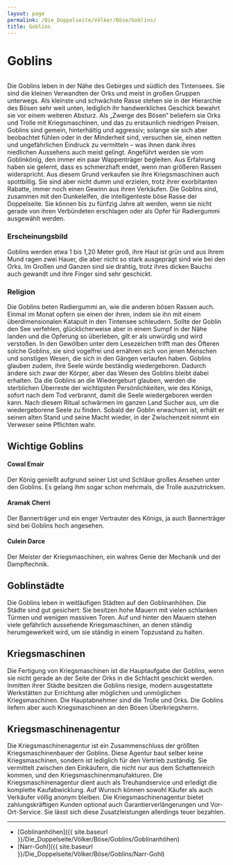 ```yaml
---
layout: page
permalink: /Die_Doppelseite/Völker/Böse/Goblins/
title: Goblins
---
```


# Goblins

<img alt="" src="{{ site.baseurl }}/assets/images/rassen/goblin.jpg" />

Die Goblins leben in der Nähe des Gebirges und südlich des Tintensees. Sie sind die kleinen Verwandten der Orks und meist in großen Gruppen unterwegs. Als kleinste und schwächste Rasse stehen sie in der Hierarchie des Bösen sehr weit unten, lediglich ihr handwerkliches Geschick bewahrt sie vor einem weiteren Absturz. Als &bdquo;Zwerge des Bösen&ldquo; beliefern sie Orks und Trolle mit Kriegsmaschinen, und das zu erstaunlich niedrigen Preisen. Goblins sind gemein, hinterhältig und aggressiv; solange sie sich aber beobachtet fühlen oder in der Minderheit sind, versuchen sie, einen netten und ungefährlichen Eindruck zu vermitteln &ndash; was ihnen dank ihres niedlichen Aussehens auch meist gelingt. Angeführt werden sie vom Goblinkönig, den immer ein paar Wappenträger begleiten. Aus Erfahrung haben sie gelernt, dass es schmerzhaft endet, wenn man größeren Rassen widerspricht. Aus diesem Grund verkaufen sie ihre Kriegsmaschinen auch spottbillig. Sie sind aber nicht dumm und erzielen, trotz ihrer exorbitanten Rabatte, immer noch einen Gewinn aus ihren Verkäufen. Die Goblins sind, zusammen mit den Dunkelelfen, die intelligenteste böse Rasse der Doppelseite. Sie können bis zu fünfzig Jahre alt werden, wenn sie nicht gerade von ihren Verbündeten erschlagen oder als Opfer für Radiergummi ausgewählt werden.

### Erscheinungsbild

Goblins werden etwa 1 bis 1,20 Meter groß, ihre Haut ist grün und aus ihrem Mund ragen zwei Hauer, die aber nicht so stark ausgeprägt sind wie bei den Orks. Im Großen und Ganzen sind sie drahtig, trotz ihres dicken Bauchs auch gewandt und ihre Finger sind sehr geschickt.

### Religion

Die Goblins beten Radiergummi an, wie die anderen bösen Rassen auch. Einmal im Monat opfern sie einen der ihren, indem sie ihn mit einem überdimensionalen Katapult in den Tintensee schleudern. Sollte der Goblin den See verfehlen, glücklicherweise aber in einem Sumpf in der Nähe landen und die Opferung so überleben, gilt er als unwürdig und wird verstoßen. In den Gewölben unter dem Lesezeichen trifft man des Öfteren solche Goblins, sie sind vogelfrei und ernähren sich von jenen Menschen und sonstigen Wesen, die sich in den Gängen verlaufen haben. Goblins glauben zudem, ihre Seele würde beständig wiedergeboren. Dadurch ändere sich zwar der Körper, aber das Wesen des Goblins bleibt dabei erhalten. Da die Goblins an die Wiedergeburt glauben, werden die sterblichen Überreste der wichtigsten Persönlichkeiten, wie des Königs, sofort nach dem Tod verbrannt, damit die Seele wiedergeboren werden kann. Nach diesem Ritual schwärmen im ganzen Land Sucher aus, um die wiedergeborene Seele zu finden. Sobald der Goblin erwachsen ist, erhält er seinen alten Stand und seine Macht wieder, in der Zwischenzeit nimmt ein Verweser seine Pflichten wahr.

## Wichtige Goblins

#### Cowal Emair

Der König genießt aufgrund seiner List und Schläue großes Ansehen unter den Goblins. Es gelang ihm sogar schon mehrmals, die Trolle auszutricksen.

#### Aramak Cherri

Der Bannerträger und ein enger Vertrauter des Königs, ja auch Bannerträger sind bei Goblins hoch angesehen.

#### Culein Darce

Der Meister der Kriegsmaschinen, ein wahres Genie der Mechanik und der Dampftechnik.

## Goblinstädte

Die Goblins leben in weitläufigen Städten auf den Goblinanhöhen. Die Städte sind gut gesichert: Sie besitzen hohe Mauern mit vielen schlanken Türmen und wenigen massiven Toren. Auf und hinter den Mauern stehen viele gefährlich aussehende Kriegsmaschinen, an denen ständig herumgewerkelt wird, um sie ständig in einem Topzustand zu halten.

## Kriegsmaschinen

Die Fertigung von Kriegsmaschinen ist die Hauptaufgabe der Goblins, wenn sie nicht gerade an der Seite der Orks in die Schlacht geschickt werden. Inmitten ihrer Städte besitzen die Goblins riesige, modern ausgestattete Werkstätten zur Errichtung aller möglichen und unmöglichen Kriegsmaschinen. Die Hauptabnehmer sind die Trolle und Orks. Die Goblins liefern aber auch Kriegsmaschinen an den Bösen Überkriegsherrn.

## Kriegsmaschinenagentur

Die Kriegsmaschinenagentur ist ein Zusammenschluss der größten Kriegsmaschinenbauer der Goblins. Diese Agentur baut selber keine Kriegsmaschinen, sondern ist lediglich für den Vertrieb zuständig. Sie vermittelt zwischen den Einkäufern, die nicht nur aus dem Schattenreich kommen, und den Kriegsmaschinenmanufakturen. Die Kriegsmaschinenagentur dient auch als Treuhandservice und erledigt die komplette Kaufabwicklung. Auf Wunsch können sowohl Käufer als auch Verkäufer völlig anonym bleiben. Die Kriegsmaschinenagentur bietet zahlungskräftigen Kunden optional auch Garantierverlängerungen und Vor-Ort-Service. Sie lässt sich diese Zusatzleistungen allerdings teuer bezahlen.

***

- [Goblinanhöhen]({{ site.baseurl }}/Die_Doppelseite/Völker/Böse/Goblins/Goblinanhöhen)
- [Narr-Gohl]({{ site.baseurl }}/Die_Doppelseite/Völker/Böse/Goblins/Narr-Gohl)
